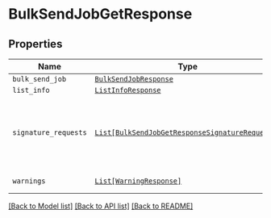 # BulkSendJobGetResponse



## Properties
Name | Type | Description | Notes
------------ | ------------- | ------------- | -------------
| `bulk_send_job` | [```BulkSendJobResponse```](BulkSendJobResponse.md) |    |  |
| `list_info` | [```ListInfoResponse```](ListInfoResponse.md) |    |  |
| `signature_requests` | [```List[BulkSendJobGetResponseSignatureRequests]```](BulkSendJobGetResponseSignatureRequests.md) |  Contains information about the Signature Requests sent in bulk.  |  |
| `warnings` | [```List[WarningResponse]```](WarningResponse.md) |  A list of warnings.  |  |

[[Back to Model list]](../README.md#documentation-for-models) [[Back to API list]](../README.md#documentation-for-api-endpoints) [[Back to README]](../README.md)

